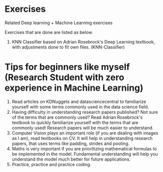 # Exercises
Related Deep learning + Machine Learning exercises

Exercises that are done are listed as below.

1. KNN Classifier based on Adrian Rosebrock's Deep Learning textbook, with adjustments done to fit own files. (KNN-Classifier)


# Tips for beginners like myself (Research Student with zero experience in Machine Learning)

1. Read articles on KDNuggets and datasciencecentral to familiarize yourself with some terms commonly used in the data science field.
2. Having difficulty in understanding research papers published? Not sure of the terms that are commonly used? Read Adrian Rosebrock's textbook to quickly familiarize yourself with the terms that are commonly used! Research papers will be much easier to understand. 
3. Computer Vision plays an important role (if you are dealing with images as I am), read textbooks on CV. It will help in understanding research papers, that uses terms like padding, strides and pooling. 
4. Maths is very important if you are prioritizing mathematical formulas to be implemented in the model. Fundamental understanding will help you understand the model much better for future applications.
5. Practice, practice and practice coding. 
